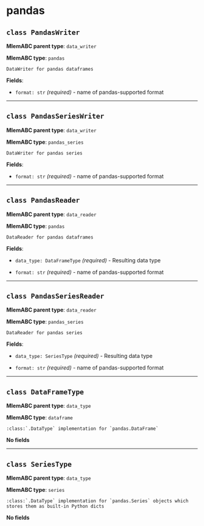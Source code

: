 # pandas

## `class PandasWriter`

**MlemABC parent type**: `data_writer`

**MlemABC type**: `pandas`

    DataWriter for pandas dataframes

**Fields**:

- `format: str` _(required)_ - name of pandas-supported format

---

## `class PandasSeriesWriter`

**MlemABC parent type**: `data_writer`

**MlemABC type**: `pandas_series`

    DataWriter for pandas series

**Fields**:

- `format: str` _(required)_ - name of pandas-supported format

---

## `class PandasReader`

**MlemABC parent type**: `data_reader`

**MlemABC type**: `pandas`

    DataReader for pandas dataframes

**Fields**:

- `data_type: DataFrameType` _(required)_ - Resulting data type

- `format: str` _(required)_ - name of pandas-supported format

---

## `class PandasSeriesReader`

**MlemABC parent type**: `data_reader`

**MlemABC type**: `pandas_series`

    DataReader for pandas series

**Fields**:

- `data_type: SeriesType` _(required)_ - Resulting data type

- `format: str` _(required)_ - name of pandas-supported format

---

## `class DataFrameType`

**MlemABC parent type**: `data_type`

**MlemABC type**: `dataframe`

    :class:`.DataType` implementation for `pandas.DataFrame`

**No fields**

---

## `class SeriesType`

**MlemABC parent type**: `data_type`

**MlemABC type**: `series`

    :class:`.DataType` implementation for `pandas.Series` objects which
    stores them as built-in Python dicts

**No fields**
